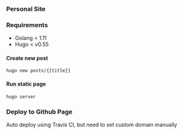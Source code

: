 ### Personal Site

### Requirements
* Golang < 1.11
* Hugo < v0.55

#### Create new post
```
hugo new posts/{{title}}
```

#### Run static page
```
hugo server
```
### Deploy to Github Page
Auto deploy using Travis CI, but need to set custom domain manually
